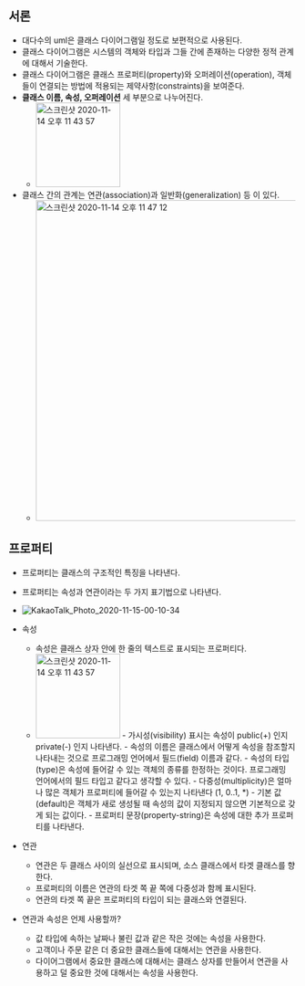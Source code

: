 ## 서론
- 대다수의 uml은 클래스 다이어그램일 정도로 보편적으로 사용된다.
- 클래스 다이어그램은 시스템의 객체와 타입과 그들 간에 존재하는 다양한 정적 관계에 대해서 기술한다.
- 클래스 다이어그램은 클래스 프로퍼티(property)와 오퍼레이션(operation), 객체들이 연결되는 방법에 적용되는 제약사항(constraints)을 보여준다.
- **클래스 이름, 속성, 오퍼레이션** 세 부분으로 나누어진다.
  - <img width="148" alt="스크린샷 2020-11-14 오후 11 43 57" src="https://user-images.githubusercontent.com/7076334/99149738-4e630800-26d3-11eb-9d2d-2b1db9c2112d.png">
- 클래스 간의 관계는 연관(association)과 일반화(generalization) 등 이 있다.
  - <img width="562" alt="스크린샷 2020-11-14 오후 11 47 12" src="https://user-images.githubusercontent.com/7076334/99149819-bf0a2480-26d3-11eb-8bac-06f58ec69d10.png">

## 프로퍼티
- 프로퍼티는 클래스의 구조적인 특징을 나타낸다.
- 프로퍼티는 속성과 연관이라는 두 가지 표기법으로 나타낸다.

- ![KakaoTalk_Photo_2020-11-15-00-10-34](https://user-images.githubusercontent.com/7076334/99150323-08a83e80-26d7-11eb-8443-3a3f1ad8b2f6.jpeg)

- 속성
  - 속성은 클래스 상자 안에 한 줄의 텍스트로 표시되는 프로퍼티다.
  - <img width="148" alt="스크린샷 2020-11-14 오후 11 43 57" src="https://user-images.githubusercontent.com/7076334/99149738-4e630800-26d3-11eb-9d2d-2b1db9c2112d.png">
    - 가시성(visibility) 표시는 속성이 public(+) 인지 private(-) 인지 나타낸다.
    - 속성의 이름은 클래스에서 어떻게 속성을 참조할지 나타내는 것으로 프로그래밍 언어에서 필드(field) 이름과 같다.
    - 속성의 타입(type)은 속성에 들어갈 수 있는 객체의 종류를 한정하는 것이다. 프로그래밍 언어에서의 필드 타입고 같다고 생각할 수 있다.
    - 다중성(multiplicity)은 얼마나 많은 객체가 프로퍼티에 들어갈 수 있는지 나타낸다 (1, 0..1, *)
    - 기본 값(default)은 객체가 새로 생성될 때 속성의 값이 지정되지 않으면 기본적으로 갖게 되는 값이다.
    - 프로퍼티 문장(property-string)은 속성에 대한 추가 프로퍼티를 나타낸다.
    
- 연관
  - 연관은 두 클래스 사이의 실선으로 표시되며, 소스 클래스에서 타겟 클래스를 향한다.
  - 프로퍼티의 이름은 연관의 타겟 쪽 끝 쪽에 다중성과 함께 표시된다.
  - 연관의 타겟 쪽 끝은 프로퍼티의 타입이 되는 클래스와 연결된다.
  
- 연관과 속성은 언제 사용할까?
  - 값 타입에 속하는 날짜나 불린 값과 같은 작은 것에는 속성을 사용한다.
  - 고객이나 주문 같은 더 중요한 클래스들에 대해서는 연관을 사용한다.
  - 다이어그램에서 중요한 클래스에 대해서는 클래스 상자를 만들어서 연관을 사용하고 덜 중요한 것에 대해서는 속성을 사용한다.
  
